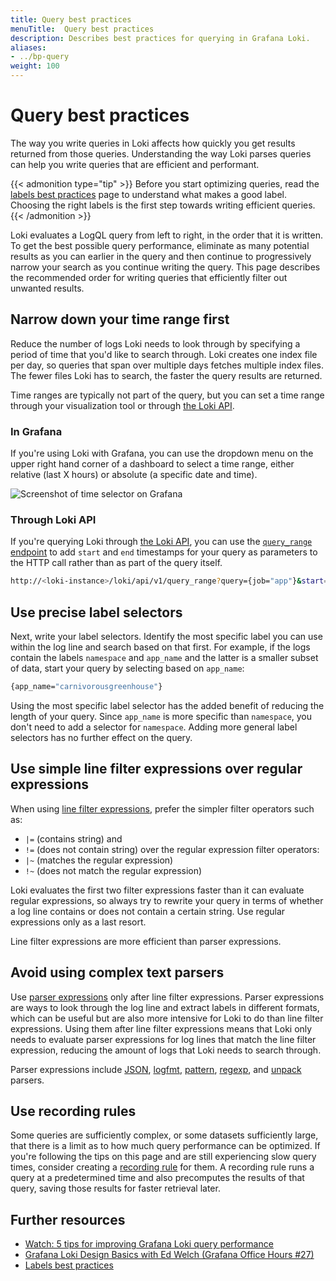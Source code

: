 ```yaml
---
title: Query best practices
menuTitle:  Query best practices
description: Describes best practices for querying in Grafana Loki.
aliases:
- ../bp-query
weight: 100
---
```

# Query best practices

The way you write queries in Loki affects how quickly you get results returned from those queries. Understanding the way Loki parses queries can help you write queries that are efficient and performant.

{{< admonition type="tip" >}}
Before you start optimizing queries, read the [labels best practices](https://grafana.com/docs/loki/<LOKI_VERSION>/get-started/labels/bp-labels/) page to understand what makes a good label. Choosing the right labels is the first step towards writing efficient queries.
{{< /admonition >}}

Loki evaluates a LogQL query from left to right, in the order that it is written. To get the best possible query performance, eliminate as many potential results as you can earlier in the query and then continue to progressively narrow your search as you continue writing the query. This page describes the recommended order for writing queries that efficiently filter out unwanted results.

## Narrow down your time range first

Reduce the number of logs Loki needs to look through by specifying a period of time that you'd like to search through. Loki creates one index file per day, so queries that span over multiple days fetches multiple index files. The fewer files Loki has to search, the faster the query results are returned.

Time ranges are typically not part of the query, but you can set a time range through your visualization tool or through [the Loki API](https://grafana.com/docs/loki/<LOKI_VERSION>/reference/loki-http-api/).


### In Grafana

If you're using Loki with Grafana, you can use the dropdown menu on the upper right hand corner of a dashboard to select a time range, either relative (last X hours) or absolute (a specific date and time).

![Screenshot of time selector on Grafana](../grafana-time-range-picker.png "Grafana time interval selector")

### Through Loki API

If you're querying Loki through [the Loki API](https://grafana.com/docs/loki/<LOKI_VERSION>/reference/loki-http-api/), you can use the [`query_range` endpoint](https://grafana.com/docs/loki/<LOKI_VERSION>/reference/loki-http-api/#query-logs-within-a-range-of-time)
 to add `start` and `end` timestamps for your query as parameters to the HTTP call rather than as part of the query itself.

```bash
http://<loki-instance>/loki/api/v1/query_range?query={job="app"}&start=1633017600000000000&end=1633104000000000000

```


## Use precise label selectors

Next, write your label selectors. Identify the most specific label you can use within the log line and search based on that first. For example, if the logs contain the labels `namespace` and `app_name` and the latter is a smaller subset of data, start your query by selecting based on `app_name`:

```bash
{app_name="carnivorousgreenhouse"}
```

Using the most specific label selector has the added benefit of reducing the length of your query. Since `app_name` is more specific than `namespace`, you don't need to add a selector for `namespace`. Adding more general label selectors has no further effect on the query.


## Use simple line filter expressions over regular expressions

When using [line filter expressions](https://grafana.com/docs/loki/<LOKI_VERSION>/query/log_queries/#line-filter-expression), prefer the simpler filter operators such as:
- `|=` (contains string) and 
- `!=` (does not contain string)
over the regular expression filter operators:
- `|~` (matches the regular expression)
- `!~` (does not match the regular expression)

Loki evaluates the first two filter expressions faster than it can evaluate regular expressions, so always try to rewrite your query in terms of whether a log line contains or does not contain a certain string. Use regular expressions only as a last resort.

Line filter expressions are more efficient than parser expressions.

## Avoid using complex text parsers

Use [parser expressions](https://grafana.com/docs/loki/<LOKI_VERSION>/query/log_queries/#parser-expression) only after line filter expressions. Parser expressions are ways to look through the log line and extract labels in different formats, which can be useful but are also more intensive for Loki to do than line filter expressions. Using them after line filter expressions means that Loki only needs to evaluate parser expressions for log lines that match the line filter expression, reducing the amount of logs that Loki needs to search through.

Parser expressions include [JSON](https://grafana.com/docs/loki/<LOKI_VERSION>/query/log_queries/#json), [logfmt](https://grafana.com/docs/loki/<LOKI_VERSION>/query/log_queries/#logfmt), [pattern](https://grafana.com/docs/loki/<LOKI_VERSION>/query/log_queries/#pattern), [regexp](https://grafana.com/docs/loki/<LOKI_VERSION>/query/log_queries/#regular-expression), and [unpack](https://grafana.com/docs/loki/<LOKI_VERSION>/query/log_queries/#unpack) parsers.

## Use recording rules

Some queries are sufficiently complex, or some datasets sufficiently large, that there is a limit as to how much query performance can be optimized. If you're following the tips on this page and are still experiencing slow query times, consider creating a [recording rule](https://grafana.com/docs/loki/<LOKI_VERSION>/operations/recording-rules/) for them. A recording rule runs a query at a predetermined time and also precomputes the results of that query, saving those results for faster retrieval later.

## Further resources

- [Watch: 5 tips for improving Grafana Loki query performance](https://grafana.com/blog/2023/01/10/watch-5-tips-for-improving-grafana-loki-query-performance/)
- [Grafana Loki Design Basics with Ed Welch (Grafana Office Hours #27)](https://www.youtube.com/live/3uFMJLufgSo?feature=shared&t=3385)
- [Labels best practices](https://grafana.com/docs/loki/<LOKI_VERSION>/get-started/labels/bp-labels/)